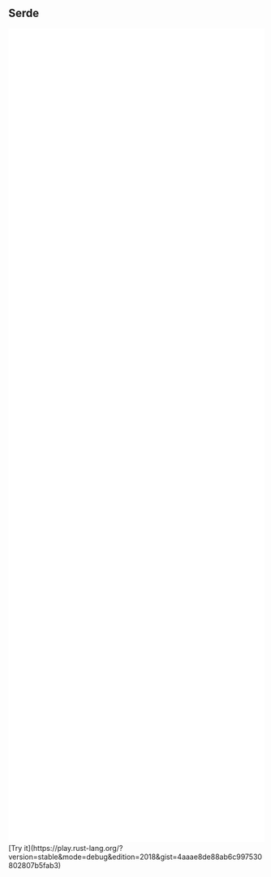 ## Serde
<img src="lib/images/serde.svg" style="height:40vh"/>  
[Try it](https://play.rust-lang.org/?version=stable&mode=debug&edition=2018&gist=4aaae8de88ab6c997530802807b5fab3)

<!--
use serde::*;
#[derive(new, Clone, Debug, Serialize, Deserialize)]
#[serde(default)]
struct Dog { name: String, color: String }
impl Default for Dog {
    fn default() -> Self { Dog { name: String::new(), color: String::new() } }
}
#[test]
fn test() {
    let dog = Dog::new("Rex".to_string(), "black".to_string());
    let yaml_dog = serde_yaml::to_string(&dog).unwrap();
    let json_dog = serde_json::to_string(&dog).unwrap();
    println!("Yaml dog {:#?}", yaml_dog);
    println!("Json dog {:#?}", json_dog);
    let real_yaml_dog: Dog = serde_yaml::from_str(&yaml_dog).unwrap();
    let real_json_dog: Dog = serde_json::from_str(&json_dog).unwrap();
    println!("Real Yaml dog {:#?}", real_yaml_dog);
    println!("Real Json dog {:#?}", real_json_dog);
}-->
